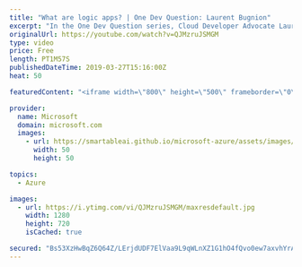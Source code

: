 ```yaml
---
title: "What are logic apps? | One Dev Question: Laurent Bugnion"
excerpt: "In the One Dev Question series, Cloud Developer Advocate Laurent Bugnion explains various development features of Azure. In this video, Laurent explains what Logic apps are.    Get more information at: http://gslb.ch/266c-onedevquestion  Create your free Azure account today: https://aka.ms/TryAzure1"
originalUrl: https://youtube.com/watch?v=QJMzruJSMGM
type: video
price: Free
length: PT1M57S
publishedDateTime: 2019-03-27T15:16:00Z
heat: 50

featuredContent: "<iframe width=\"800\" height=\"500\" frameborder=\"0\" src=\"https://www.youtube.com/embed/QJMzruJSMGM\" allow=\"accelerometer; autoplay; encrypted-media; gyroscope; picture-in-picture\" allowfullscreen></iframe>"

provider:
  name: Microsoft
  domain: microsoft.com
  images:
    - url: https://smartableai.github.io/microsoft-azure/assets/images/organizations/microsoft.com-50x50.jpg
      width: 50
      height: 50

topics:
  - Azure

images:
  - url: https://i.ytimg.com/vi/QJMzruJSMGM/maxresdefault.jpg
    width: 1280
    height: 720
    isCached: true

secured: "Bs53XzHwBqZ6Q64Z/LErjdUDF7ElVaa9L9qWLnXZ1G1hO4fQvo0ew7axvhYrAR8GTszzdTGyi52FNwyeKbI797fwfyvdDEuU9vceJvbVUUAlGgqhq7SAXs4Aih+W8yixOzx/PP6rwILpyuShMivcj0P7snLfZWC1QVtF78arrZHHfIGAPLVMdc5lFLLME6Bw+u041FXyZZlfIEst8w1erXDs0U2DZYIkpyL2DG6bfv4aqvvX5NynheZm8WDpdXGQZDBFM5CMkE2Xh8Ek43RZmugM1SPSjLF9mFGjAluMd4IURbGK7N/bH1KGSDWnjkgT4c6C8k3o6+dbuJsg9MmhzCV8Ib5BhNa/rHvYRrOwFoXzkHIm4C0BXodIytjvUpkk6aR4kfPz0Vno3DcIO/gcY6PRMOV8ddVq1L6qfh006iA=;g7b3nUVfCNsZMwDgXPvkhg=="
---
```


